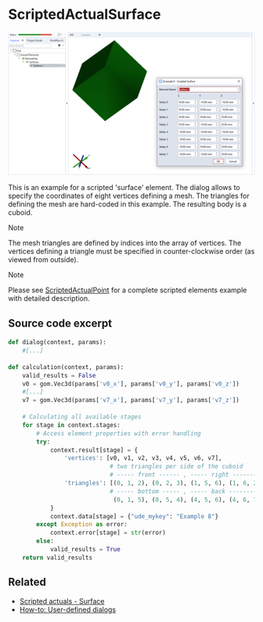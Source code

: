 # ScriptedActualSurface

![Scripted surface element example](scripted_actual_surface.png)

This is an example for a scripted 'surface' element. The dialog allows to specify the coordinates of eight vertices defining a mesh. The triangles for defining the mesh are hard-coded in this example. The resulting body is a cuboid.

> [!NOTE]
> The mesh triangles are defined by indices into the array of vertices. The vertices defining a triangle must be specified in counter-clockwise
order (as viewed from outside).

> [!NOTE]
> Please see [ScriptedActualPoint](https://github.com/ZEISS/zeiss-inspect-app-examples/blob/main/AppExamples/scripted_actuals/ScriptedActualPoint/doc/Documentation.md) for a complete scripted elements example with detailed description.

## Source code excerpt

```python
def dialog(context, params):
    #[...]

def calculation(context, params):
    valid_results = False
    v0 = gom.Vec3d(params['v0_x'], params['v0_y'], params['v0_z'])
    #[...]
    v7 = gom.Vec3d(params['v7_x'], params['v7_y'], params['v7_z'])

    # Calculating all available stages
    for stage in context.stages:
        # Access element properties with error handling
        try:
            context.result[stage] = {
                'vertices': [v0, v1, v2, v3, v4, v5, v6, v7],
                             # two triangles per side of the cuboid
                             # ----- front ------ , ----- right ------- , ----- top ----------
                'triangles': [(0, 1, 2), (0, 2, 3), (1, 5, 6), (1, 6, 2), (3, 2, 6), (3, 6, 7),
                             # ----- bottom ----- , ----- back -------- , ----- left ---------
                              (0, 1, 5), (0, 5, 4), (4, 5, 6), (4, 6, 7), (0, 4, 7), (0, 7, 3)]
            }
            context.data[stage] = {"ude_mykey": "Example 8"}
        except Exception as error:
            context.error[stage] = str(error)
        else:
            valid_results = True
    return valid_results
```

## Related

* [Scripted actuals - Surface](https://zeissiqs.github.io/zeiss-inspect-addon-api/2025/python_api/scripted_elements_api.html#surface)
* [How-to: User-defined dialogs](https://zeissiqs.github.io/zeiss-inspect-addon-api/2025/howtos/python_api_introduction/user_defined_dialogs.html)
